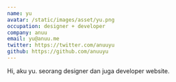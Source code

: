 ```yaml
---
name: yu
avatar: /static/images/asset/yu.png
occupation: designer + developer
company: anuu
email: yu@anuu.me
twitter: https://twitter.com/anuuyu
github: https://github.com/anuuyu
---
```


Hi, aku yu. seorang designer dan juga developer website. 